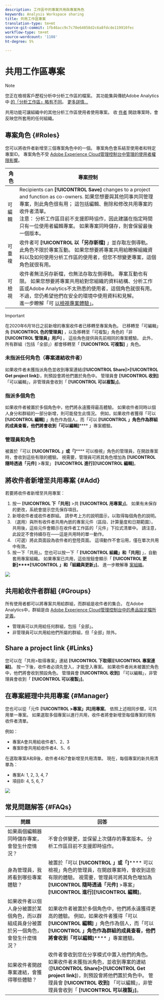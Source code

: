 ```yaml
---
description: 工作區中的專案共用與專案角色
keywords: Analysis Workspace sharing
title: 共用工作區專案
translation-type: tm+mt
source-git-commit: 1fb46acc9c7c70e64058d2c6a8fdcde119910fec
workflow-type: tm+mt
source-wordcount: '1108'
ht-degree: 5%

---
```



# 共用工作區專案

>[!NOTE]
>
>您正在檢視客戶歷程分析中分析工作區的檔案。 其功能集與傳統Adobe Analytics中 [的「分析工作區」略有不同](https://docs.adobe.com/content/help/zh-Hant/analytics/analyze/analysis-workspace/home.html)。 [更多詳情...](/help/getting-started/cja-aa.md)

共用功能可讓組織中的其他分析工作區使用者使用專案。 收 [件者](curate.md) 開啟專案時，會反映您所套用的任何組織。

## 專案角色 {#Roles}

您可以將收件者新增至三個專案角色中的一個。 專案角色會系結至使用者和特定專案ID。 專案角色不受 [Adobe Experience Cloud管理控制台中管理的使用者權限影響](https://docs.adobe.com/content/help/zh-Hant/core-services/interface/manage-users-and-products/admin-getting-started.html)。

| 角色 | 專案控制 |
|---|---|
| 可編輯 | Recipients can **[!UICONTROL Save]** changes to a project and function as co-owners. 如果您想要與其他同事共同管理專案，則此角色很有用； 這包括編輯、刪除和修改共用專案的收件者清單。 <br>注意： 分析工作區目前不支援即時協作，因此建議在指定時間只有一位使用者編輯專案。 如果專案同時儲存，則會保留最後一個版本。 |
| 可重複 | 收件者可 **[!UICONTROL 以「另存新檔]** 」並存取左側導軌。 此角色不限於專案互動。 如果您想要將專案共用給瞭解組織資料以及如何使用分析工作區的使用者，但您不想變更專案，這個角色就很有用。 |
| 可檢視 | 收件者無法另存新檔，也無法存取左側導軌。 專案互動也有限。 如果您想要將專案共用給對您組織的資料結構、分析工作區或Adobe Analytics不太熟悉的使用者，這個角色就很有用。 不過，您仍希望他們在安全的環境中使用資料和見解。<br>進一步瞭解「可 [以檢視專案體驗」](/help/analysis-workspace/curate-share/view-only-projects.md)。 |

>[!IMPORTANT]
> 在2020年6月18日之前新增的專案收件者已移轉至專案角色。 已移轉至「可編輯」角 **[!UICONTROL 色的管理員]** ，以及移轉至「可複製」角色的「非 **[!UICONTROL 管理員」用戶]** 。 這些角色提供與先前相同的專案體驗。 此外，所有群組（包括「全部」）都會移轉至「 **[!UICONTROL 可複製]** 」角色。

### 未指派任何角色（專案連結收件者）

如果收件者未獲指派角色並收到專案連結(**[!UICONTROL Share]>[!UICONTROL Get project link]**)，則預設會將他們置於角色中。 管理員會 **[!UICONTROL 收到]** 「可以編輯」，非管理員會收到「 **[!UICONTROL 可以複製」]**。

### 指派多個角色

如果收件者被置於多個角色中，他們將永遠獲得最高體驗。 如果收件者同時以個人身分和群組的一部分新增，則可能發生此情況。 例如，如果收件者獲得「可以 **[!UICONTROL 編輯]** 」角色作為個人，而「可以 **[!UICONTROL 」角色作為群組的成員查看，他們將會收到「可以編輯]****** 」專案體驗。

### 管理員和角色

被置於「可以 **[!UICONTROL 」或「]****** 可以檢視」角色的管理員，在開啟專案時，會收到這些有限的體驗。 視需要，管理員可將其角色增加為 **[!UICONTROL 隨時透過「元件]** >專案」 **[!UICONTROL 進行][!UICONTROL 編輯]**。

## 將收件者新增至共用專案 {#Add}

若要將收件者新增至共用專案：

1. 按一 **[!UICONTROL 下「共用]** >共 **[!UICONTROL 用專案」]**。
如果有未保存的更改，系統會提示您先保存項目。
1. 新增收件者或收件者群組。
請參考上方的說明圖示，以取得每個角色的說明。
1. （選用）與所有收件者共用內嵌的專案元件（區段、計算量度和日期範圍）。
共用後，這些元件會顯示在收件者工作區的「元件」下拉式清單中。 請注意，此設定不會持續存在——這是共用時的單一動作。
1. （可選）將此頁面設為收件者的登陸頁面。
這項動作不會沿用，僅在單次共用中有效。
1. 按一下「共用」。您也可以按一下「 **[!UICONTROL 組織」和「共用]** 」，自動套用專案組織。 如果專案已共用，這些按鈕會顯示「 **[!UICONTROL 更新]****[!UICONTROL 」和「組織與更新」]**。 進一步瞭解專 [案組織](https://docs.adobe.com/content/help/en/analytics-platform/using/cja-workspace/curate-share/curate.html)。

![](assets/share-proj-modal.png)

## 共用給收件者群組 {#Groups}

所有使用者都可以將專案共用給群組，而群組是收件者的集合。 在Adobe Analytics中，群組是由 [Adobe Experience Cloud管理控制台中的產品設定檔所定義](https://docs.adobe.com/content/help/zh-Hant/core-services/interface/manage-users-and-products/admin-getting-started.html)。

* 管理員可以共用給任何群組，包括「全部」。
* 非管理員可以共用給他們所屬的群組，但「全部」除外。

## Share a project link {#Links}

您可以在「共用>取得專案」連結 **[!UICONTROL 下取得][!UICONTROL 專案連結]**。 按一下後，收件者必須先登入，才能登入專案。 如果收件者尚未被置於角色中，他們將會收到預設角色。 管理員會 **[!UICONTROL 收到]** 「可以編輯」，非管理員會收到「 **[!UICONTROL 可以複製」]**。

## 在專案經理中共用專案 {#Manager}

您也可以從「元件 **[!UICONTROL >專案」共]用專案**。 依照上述相同步驟，可共用單一專案。  如果選取多個專案以進行共用，收件者將會新增至每個專案的現有收件者清單。

例如：

* 專案A會共用給收件者1、2、3
* 專案B會共用給收件者4、5、6

在選取專案A和B後，收件者4和7會新增至共用清單。 現在，每個專案的新共用清單為：

* 專案A: 1, 2, 3, 4, 7
* 項目B: 4, 5, 6, 7

![](assets/mult-proj-sharing.png)

## 常見問題解答 {#FAQs}

| 問題 | 回答 |
|---|---|
| 如果兩個編輯器同時儲存專案，會發生什麼情況？ | 不會合併變更，並保留上次儲存的專案版本。 分析工作區目前不支援即時協作。 |
| 身為管理員，我將看到哪些專案體驗？ | 被置於「可以 **[!UICONTROL 」或「]****** 可以檢視」角色的管理員，在開啟專案時，會收到這些有限的體驗。 視需要，管理員可將其角色增加為 **[!UICONTROL 隨時透過「元件]** >專案」 **[!UICONTROL 進行][!UICONTROL 編輯]**。 |
| 如果收件者以個人身分被置於某個角色，而以群組成員身分被置於另一個角色，會發生什麼情況？ | 如果收件者被置於多個角色中，他們將永遠獲得更高的體驗。 例如，如果收件者獲得「可以 **[!UICONTROL 編輯]** 」角色作為個人，而「可以 **[!UICONTROL 」角色作為群組的成員查看，他們將會收到「可以編輯]****** 」專案體驗。 |
| 如果收件者開啟專案連結，會獲得哪些體驗？ | 收件者會收到您在分享模式中置入他們的角色。 如果收件者未獲指派角色，並收到專案的連結(**[!UICONTROL Share]>[!UICONTROL Get project link]**)，則預設會將他們置於角色中。 管理員會 **[!UICONTROL 收到]** 「可以編輯」，非管理員會收到「 **[!UICONTROL 可以複製」]**。 |
